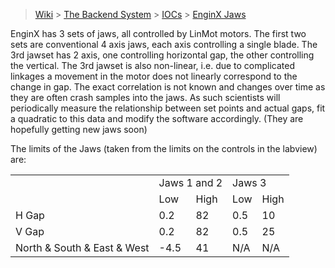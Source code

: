 > [Wiki](Home) > [The Backend System](The-Backend-System) > [IOCs](IOCs) > [EnginX Jaws](EnginX-Jaws)

EnginX has 3 sets of jaws, all controlled by LinMot motors. The first two sets are conventional 4 axis jaws, each axis controlling a single blade. The 3rd jawset has 2 axis, one controlling horizontal gap, the other controlling the vertical. The 3rd jawset is also non-linear, i.e. due to complicated linkages a movement in the motor does not linearly correspond to the change in gap. The exact correlation is not known and changes over time as they are often crash samples into the jaws. As such scientists will periodically measure the relationship between set points and actual gaps, fit a quadratic to this data and modify the software accordingly. (They are hopefully getting new jaws soon)

The limits of the Jaws (taken from the limits on the controls in the labview) are:

<table>
  <tr>
    <td></td>
    <td colspan="2">Jaws 1 and 2</td>
    <td colspan="2">Jaws 3</td>
  </tr>
  <tr>
    <td></td>
    <td>Low</td><td>High</td>
    <td>Low</td><td>High</td>
  </tr>
  <tr>
    <td>H Gap</td>
    <td>0.2</td><td>82</td>
    <td>0.5</td><td>10</td>
  </tr>
  <tr>
    <td>V Gap</td>
    <td>0.2</td><td>82</td>
    <td>0.5</td><td>25</td>
  </tr>
  <tr>
    <td>North & South & East & West</td>
    <td>-4.5</td><td>41</td>
    <td>N/A</td><td>N/A</td>
  </tr>
</table>